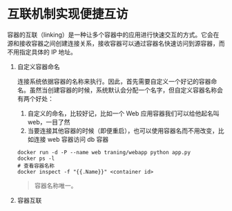 # 互联机制实现便捷互访

容器的互联（linking）是一种让多个容器中的应用进行快速交互的方式。它会在源和接收容器之间创建连接关系，接收容器可以通过容器名快速访问到源容器，而不用指定具体的 IP 地址。

1. 自定义容器命名

   连接系统依据容器的名称来执行。因此，首先需要自定义一个好记的容器命名。虽然当创建容器的时候，系统默认会分配一个名字，但自定义容器名称会有两个好处：

	1. 自定义的命名，比较好记，比如一个 Web 应用容器我们可以给他起名叫 web，一目了然
	1. 当要连接其他容器的时候（即便重启），也可以使用容器名而不用改变，比如连接 web 容器访问 db 容器

   ```shell
   docker run -d -P --name web traning/webapp python app.py
   docker ps -l
   # 查看容器名称
   docker inspect -f "{{.Name}}" <container id>
   ```

   > 容器名称唯一。

1. 容器互联
